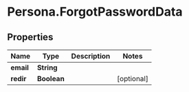 # Persona.ForgotPasswordData

## Properties

Name | Type | Description | Notes
------------ | ------------- | ------------- | -------------
**email** | **String** |  | 
**redir** | **Boolean** |  | [optional] 


